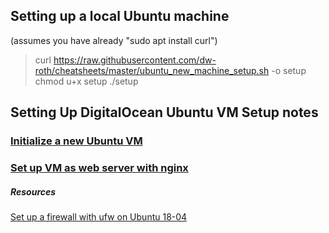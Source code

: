 ## Setting up a local Ubuntu machine
(assumes  you have already "sudo apt install curl")
>curl https://raw.githubusercontent.com/dw-roth/cheatsheets/master/ubuntu_new_machine_setup.sh -o setup
>chmod u+x setup
>./setup

## Setting Up DigitalOcean Ubuntu VM Setup notes

### [Initialize a new Ubuntu VM](https://github.com/dw-roth/cheatsheets/blob/master/ubuntu_vm_initialization)

### [Set up VM as web server with nginx](https://github.com/dw-roth/cheatsheets/blob/master/ubuntu_webserver_setup)


##### Resources
[Set up a firewall with ufw on Ubuntu 18-04](https://www.digitalocean.com/community/tutorials/how-to-set-up-a-firewall-with-ufw-on-ubuntu-18-04)
